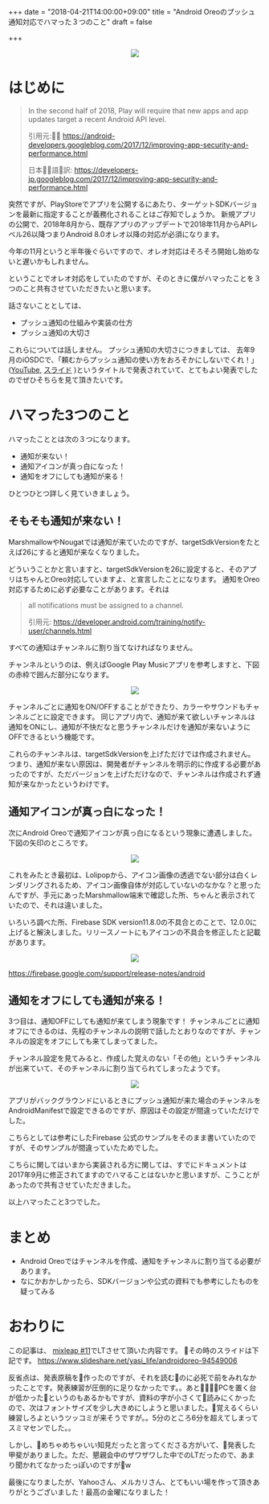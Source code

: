 +++
date = "2018-04-21T14:00:00+09:00"
title = "Android Oreoのプッシュ通知対応でハマった３つのこと"
draft = false

+++

<div align="center">
<img src="/images/2018/04/yahoo_mercari.jpg" />
</div>

# はじめに

> In the second half of 2018, Play will require that new apps and app updates target a recent Android API level.
> 
> 引用元: <a target="_blank" href="https://android-developers.googleblog.com/2017/12/improving-app-security-and-performance.html">https://android-developers.googleblog.com/2017/12/improving-app-security-and-performance.html</a>
>
> 日本語訳: <a target="_blank" href="https://developers-jp.googleblog.com/2017/12/improving-app-security-and-performance.html">https://developers-jp.googleblog.com/2017/12/improving-app-security-and-performance.html</a>

突然ですが、PlayStoreでアプリを公開するにあたり、ターゲットSDKバージョンを最新に指定することが義務化されることはご存知でしょうか。
新規アプリの公開で、2018年8月から、既存アプリのアップデートで2018年11月からAPIレベル26以降つまりAndroid 8.0オレオ以降の対応が必須になります。

今年の11月というと半年後ぐらいですので、オレオ対応はそろそろ開始し始めないと遅いかもしれません。



ということでオレオ対応をしていたのですが、そのときに僕がハマったことを３つのこと共有させていただきたいと思います。

話さないこととしては、
- プッシュ通知の仕組みや実装の仕方
- プッシュ通知の大切さ

これらについては話しません。
プッシュ通知の大切さにつきましては、
去年9月のiOSDCで、「頼むからプッシュ通知の使い方をおろそかにしないでくれ！」(<a target="_blank" href="https://www.youtube.com/watch?v=6CSQFNWlVwE">YouTube</a>,
<a target="_blank" href="https://speakerdeck.com/jollyjoester/lai-mukaraputusiyutong-zhi-falseshi-ifang-wo-orosokanisinaidekure">スライド</a>
)というタイトルで発表されていて、とてもよい発表でしたのでぜひそちらを見て頂きたいです。


# ハマった3つのこと
ハマったこととは次の３つになります。

- 通知が来ない！
- 通知アイコンが真っ白になった！
- 通知をオフにしても通知が来る！

ひとつひとつ詳しく見ていきましょう。

## そもそも通知が来ない！
MarshmallowやNougatでは通知が来ていたのですが、targetSdkVersionをたとえば26にすると通知が来なくなりました。

どういうことかと言いますと、targetSdkVersionを26に設定すると、そのアプリはちゃんとOreo対応していますよ、と宣言したことになります。
通知をOreo対応するために必ず必要なことがあります。それは

> all notifications must be assigned to a channel.
> 
> 引用元: <a target="_blank" href="https://developer.android.com/training/notify-user/channels.html">https://developer.android.com/training/notify-user/channels.html</a>

すべての通知はチャンネルに割り当てなければなりません。

チャンネルというのは、例えばGoogle Play Musicアプリを参考しますと、下図の赤枠で囲んだ部分になります。

<div align="center">
<img src="/images/2018/04/channel_sample.png" />
</div>

チャンネルごとに通知をON/OFFすることができたり、カラーやサウンドもチャンネルごとに設定できます。
同じアプリ内で、通知が来て欲しいチャンネルは通知をONにし、通知が不快だなと思うチャンネルだけを通知が来ないようにOFFできるという機能です。

これらのチャンネルは、targetSdkVersionを上げただけでは作成されません。
つまり、通知が来ない原因は、開発者がチャンネルを明示的に作成する必要があったのですが、ただバージョンを上げただけなので、チャンネルは作成されず通知が来なかったというわけです。

## 通知アイコンが真っ白になった！
次にAndroid Oreoで通知アイコンが真っ白になるという現象に遭遇しました。下図の矢印のところです。

<div align="center">
<img src="/images/2018/04/notification_icon_white.png" />
</div>

これをみたとき最初は、Lolipopから、アイコン画像の透過でない部分は白くレンダリングされるため、アイコン画像自体が対応していないのなかな？と思ったんですが、手元にあったMarshmallow端末で確認した所、ちゃんと表示されていたので、それは違いました。

いろいろ調べた所、Firebase SDK version11.8.0の不具合とのことで、12.0.0に上げると解決しました。リリースノートにもアイコンの不具合を修正したと記載があります。

<div align="center">
<img src="/images/2018/04/firebase_sdk_release_note.png" />
</div>

<a target="_blank" href="https://firebase.google.com/support/release-notes/android">https://firebase.google.com/support/release-notes/android</a>

## 通知をオフにしても通知が来る！
3つ目は、通知OFFにしても通知が来てしまう現象です！
チャンネルごとに通知オフにできるのは、先程のチャンネルの説明で話したとおりなのですが、チャンネルの設定をオフにしても来てしまってました。

チャンネル設定を見てみると、作成した覚えのない「その他」というチャンネルが出来ていて、そのチャンネルに割り当てられてしまったようです。

<div align="center">
<img src="/images/2018/04/unkown_channel.png" />
</div>


アプリがバックグラウンドにいるときにプッシュ通知が来た場合のチャンネルをAndroidManifestで設定できるのですが、原因はその設定が間違っていただけでした。

こちらとしては参考にしたFirebase 公式のサンプルをそのまま書いていたのですが、そのサンプルが間違っていたためでした。

こちらに関してはいまから実装される方に関しては、すでにドキュメントは2017年9月に修正されてますのでハマることはないかと思いますが、こうことがあったので共有させていただきました。


以上ハマったこと3つでした。

# まとめ

- Android Oreoではチャンネルを作成、通知をチャンネルに割り当てる必要があります。
- なにかおかしかったら、SDKバージョンや公式の資料でも参考にしたものを疑ってみる


# おわりに
この記事は、
<a target="_blank" href="https://yahoo-osaka.connpass.com/event/79888/">mixleap #11</a>でLTさせて頂いた内容です。
その時のスライドは下記です。
<a target="_blank" href="https://www.slideshare.net/yasi_life/androidoreo-94549006">https://www.slideshare.net/yasi_life/androidoreo-94549006</a>

反省点は、発表原稿を作ったのですが、それを読むのに必死で前をみれなかったことです。発表練習が圧倒的に足りなかったです。。あとPCを置く台が低かったというのもあるかもですが、資料の字が小さくて読みにくかったので、次はフォントサイズを少し大きめにしようと思いました。覚えるくらい練習しろよというツッコミが来そうですが。。5分のところ6分を超えてしまってスミマセンでした。。

しかし、めちゃめちゃいい知見だったと言ってくださる方がいて、発表した甲斐がありました。ただ、懇親会中のザワザワした中でのLTだったので、あまり聞かれてなかったっぽいのですがw

最後になりましたが、Yahooさん、メルカリさん、とてもいい場を作って頂きありがとうございました！最高の金曜になりました！
